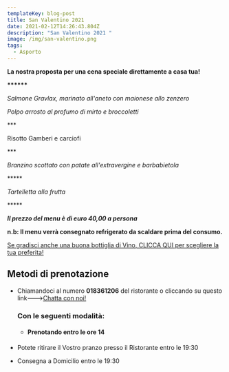 ```yaml
---
templateKey: blog-post
title: San Valentino 2021
date: 2021-02-12T14:26:43.804Z
description: "San Valentino 2021 "
image: /img/san-valentino.png
tags:
  - Asporto
---
```



**La nostra proposta per una cena speciale direttamente a casa tua!**

**\*\*\*\*\*\***

*Salmone Gravlax, marinato all'aneto con maionese allo zenzero*

*Polpo arrosto al profumo di mirto e broccoletti*

\*\**

Risotto Gamberi e carciofi

\*\**

*Branzino scottato con patate all'extravergine e barbabietola*

\*\*\*\**

*Tartelletta alla frutta*

\*\*\*\**

***Il prezzo del menu è di euro 40,00 a persona***

**n.b: Il menu verrà consegnato refrigerato da scaldare prima del consumo.**

[Se gradisci anche una buona bottiglia di Vino, CLICCA QUI per scegliere la tua preferita!](https://laruotaimperia.com/news/2020-05-20-carta-dei-vini/)

[](https://laruotaimperia.com/news/2020-05-20-carta-dei-vini/)<!--StartFragment-->

## Metodi di prenotazione

* Chiamandoci al numero **018361206** del ristorante o cliccando su questo link--->[Chatta con noi!](https://wa.me/39018361206)

  ### Con le seguenti modalità:

  * #### Prenotando entro le ore 14
* Potete ritirare il Vostro pranzo presso il Ristorante  entro le 19:30
* Consegna a Domicilio entro le 19:30